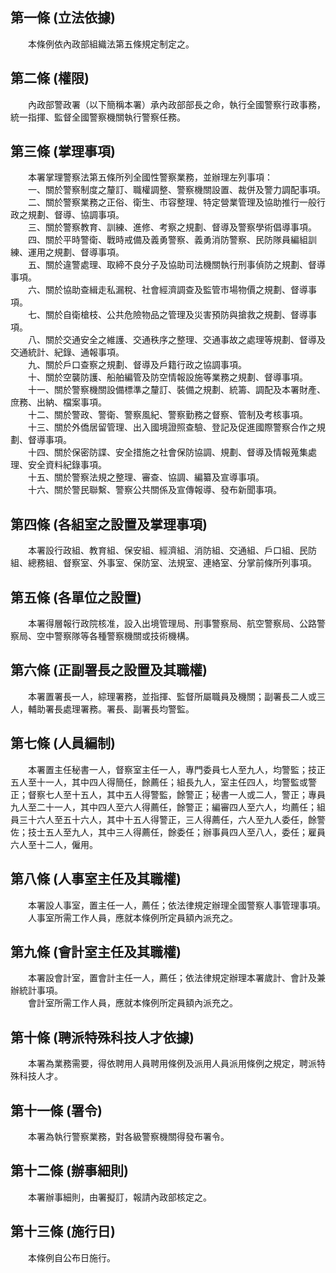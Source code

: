 第一條 (立法依據)
-----------------
　　本條例依內政部組織法第五條規定制定之。  


第二條 (權限)
-------------
　　內政部警政署（以下簡稱本署）承內政部部長之命，執行全國警察行政事務，統一指揮、監督全國警察機關執行警察任務。  


第三條 (掌理事項)
-----------------
　　本署掌理警察法第五條所列全國性警察業務，並辦理左列事項：  
　　一、關於警察制度之釐訂、職權調整、警察機關設置、裁併及警力調配事項。  
　　二、關於警察業務之正俗、衛生、市容整理、特定營業管理及協助推行一般行政之規劃、督導、協調事項。  
　　三、關於警察教育、訓練、進修、考察之規劃、督導及警察學術倡導事項。  
　　四、關於平時警衛、戰時戒備及義勇警察、義勇消防警察、民防隊員編組訓練、運用之規劃、督導事項。  
　　五、關於違警處理、取締不良分子及協助司法機關執行刑事偵防之規劃、督導事項。  
　　六、關於協助查緝走私漏稅、社會經濟調查及監管市場物價之規劃、督導事項。  
　　七、關於自衛槍枝、公共危險物品之管理及災害預防與搶救之規劃、督導事項。  
　　八、關於交通安全之維護、交通秩序之整理、交通事故之處理等規劃、督導及交通統計、紀錄、通報事項。  
　　九、關於戶口查察之規劃、督導及戶籍行政之協調事項。  
　　十、關於空襲防護、船舶編管及防空情報設施等業務之規劃、督導事項。  
　　十一、關於警察機關設備標準之釐訂、裝備之規劃、統籌、調配及本署財產、庶務、出納、檔案事項。  
　　十二、關於警政、警衛、警察風紀、警察勤務之督察、管制及考核事項。  
　　十三、關於外僑居留管理、出入國境證照查驗、登記及促進國際警察合作之規劃、督導事項。  
　　十四、關於保密防諜、安全措施之社會保防協調、規劃、督導及情報蒐集處理、安全資料紀錄事項。  
　　十五、關於警察法規之整理、審查、協調、編纂及宣導事項。  
　　十六、關於警民聯繫、警察公共關係及宣傳報導、發布新聞事項。  


第四條 (各組室之設置及掌理事項)
-------------------------------
　　本署設行政組、教育組、保安組、經濟組、消防組、交通組、戶口組、民防組、總務組、督察室、外事室、保防室、法規室、連絡室、分掌前條所列事項。  


第五條 (各單位之設置)
---------------------
　　本署得層報行政院核准，設入出境管理局、刑事警察局、航空警察局、公路警察局、空中警察隊等各種警察機關或技術機構。  


第六條 (正副署長之設置及其職權)
-------------------------------
　　本署置署長一人，綜理署務，並指揮、監督所屬職員及機關；副署長二人或三人，輔助署長處理署務。署長、副署長均警監。  


第七條 (人員編制)
-----------------
　　本署置主任秘書一人，督察室主任一人，專門委員七人至九人，均警監；技正五人至十一人，其中四人得簡任，餘薦任；組長九人，室主任四人，均警監或警正；督察七人至十五人，其中五人得警監，餘警正；秘書一人或二人，警正；專員九人至二十一人，其中四人至六人得薦任，餘警正；編審四人至六人，均薦任；組員三十六人至五十六人，其中十五人得警正，三人得薦任，六人至九人委任，餘警佐；技士五人至九人，其中三人得薦任，餘委任；辦事員四人至八人，委任；雇員六人至十二人，僱用。  


第八條 (人事室主任及其職權)
---------------------------
　　本署設人事室，置主任一人，薦任；依法律規定辦理全國警察人事管理事項。  
　　人事室所需工作人員，應就本條例所定員額內派充之。  


第九條 (會計室主任及其職權)
---------------------------
　　本署設會計室，置會計主任一人，薦任；依法律規定辦理本署歲計、會計及兼辦統計事項。  
　　會計室所需工作人員，應就本條例所定員額內派充之。  


第十條 (聘派特殊科技人才依據)
-----------------------------
　　本署為業務需要，得依聘用人員聘用條例及派用人員派用條例之規定，聘派特殊科技人才。  


第十一條 (署令)
---------------
　　本署為執行警察業務，對各級警察機關得發布署令。  


第十二條 (辦事細則)
-------------------
　　本署辦事細則，由署擬訂，報請內政部核定之。  


第十三條 (施行日)
-----------------
　　本條例自公布日施行。